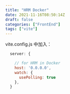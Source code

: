 ```yaml
---
title: "HRM Docker"
date: 2021-11-16T08:50:14Z
draft: false
categories: ["FrontEnd"]
tags: ["vite"]
---
```


vite.config.js 中加入：

```js
  server: {

    // for HRM in Docker
    host: '0.0.0.0',
    watch: {
      usePolling: true
    },
  }
```
